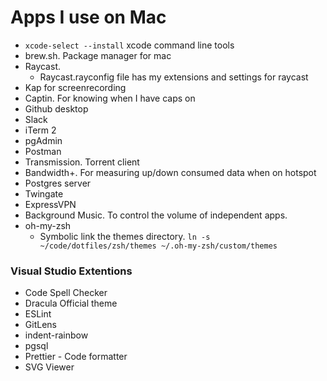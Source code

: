 # Apps I use on Mac

- `xcode-select --install` xcode command line tools
- brew.sh. Package manager for mac
- Raycast.
  - Raycast.rayconfig file has my extensions and settings for raycast
- Kap for screenrecording
- Captin. For knowing when I have caps on
- Github desktop
- Slack
- iTerm 2
- pgAdmin
- Postman
- Transmission. Torrent client
- Bandwidth+. For measuring up/down consumed data when on hotspot
- Postgres server
- Twingate
- ExpressVPN
- Background Music. To control the volume of independent apps.
- oh-my-zsh
  - Symbolic link the themes directory. `ln -s ~/code/dotfiles/zsh/themes ~/.oh-my-zsh/custom/themes`

### Visual Studio Extentions

- Code Spell Checker
- Dracula Official theme
- ESLint
- GitLens
- indent-rainbow
- pgsql
- Prettier - Code formatter
- SVG Viewer
